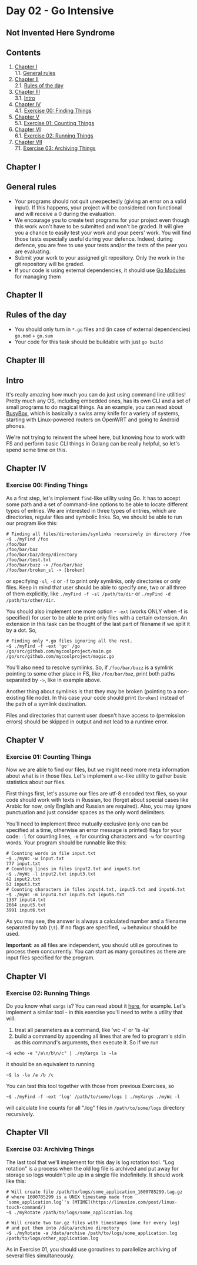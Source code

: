 # Day 02 - Go Intensive

## Not Invented Here Syndrome

## Contents

1. [Chapter I](#chapter-i) \
    1.1. [General rules](#general-rules)
2. [Chapter II](#chapter-ii) \
    2.1. [Rules of the day](#rules-of-the-day)
3. [Chapter III](#chapter-iii) \
    3.1. [Intro](#intro)
4. [Chapter IV](#chapter-iv) \
    4.1. [Exercise 00: Finding Things](#exercise-00-finding-things)
5. [Chapter V](#chapter-v) \
    5.1. [Exercise 01: Counting Things](#exercise-01-counting-things)
6. [Chapter VI](#chapter-vi) \
    6.1. [Exercise 02: Running Things](#exercise-02-running-things)
7. [Chapter VII](#chapter-vii) \
    7.1. [Exercise 03: Archiving Things](#exercise-03-archiving-things)


<h2 id="chapter-i" >Chapter I</h2>
<h2 id="general-rules" >General rules</h2>

- Your programs should not quit unexpectedly (giving an error on a valid input). If this happens, your project will be considered non functional and will receive a 0 during the evaluation.
- We encourage you to create test programs for your project even though this work won't have to be submitted and won't be graded. It will give you a chance to easily test your work and your peers' work. You will find those tests especially useful during your defence. Indeed, during defence, you are free to use your tests and/or the tests of the peer you are evaluating.
- Submit your work to your assigned git repository. Only the work in the git repository will be graded.
- If your code is using external dependencies, it should use [Go Modules](https://go.dev/blog/using-go-modules) for managing them

<h2 id="chapter-ii" >Chapter II</h2>
<h2 id="rules-of-the-day" >Rules of the day</h2>

- You should only turn in `*.go` files and (in case of external dependencies) `go.mod` + `go.sum`
- Your code for this task should be buildable with just `go build`

<h2 id="chapter-iii" >Chapter III</h2>
<h2 id="intro" >Intro</h2>

It's really amazing how much you can do just using command line utilities! Pretty much any OS, including embedded ones, has its own CLI and a set of small programs to do magical things. As an example, you can read about [BusyBox](https://en.wikipedia.org/wiki/BusyBox), which is basically a swiss army knife for a variety of systems, starting with Linux-powered routers on OpenWRT and going to Android phones.

We're not trying to reinvent the wheel here, but knowing how to work with FS and perform basic CLI things in Golang can be really helpful, so let's spend some time on this.

<h2 id="chapter-iv" >Chapter IV</h2>
<h3 id="ex00">Exercise 00: Finding Things</h3>

As a first step, let's implement `find`-like utility using Go. It has to accept some path and a set of command-line options to be able to locate different types of entries. We are interested in three types of entries, which are directories, regular files and symbolic links. So, we should be able to run our program like this:

```
# Finding all files/directories/symlinks recursively in directory /foo
~$ ./myFind /foo
/foo/bar
/foo/bar/baz
/foo/bar/baz/deep/directory
/foo/bar/test.txt
/foo/bar/buzz -> /foo/bar/baz
/foo/bar/broken_sl -> [broken]
```

or specifying `-sl`, `-d` or `-f` to print only symlinks, only directories or only files. Keep in mind that user should be able to specify one, two or all three of them explicitly, like `./myFind -f -sl /path/to/dir` or `./myFind -d /path/to/other/dir`.

You should also implement one more option - `-ext` (works ONLY when -f is specified) for user to be able to print only files with a certain extension. An extension in this task can be thought of the last part of filename if we split it by a dot. So,

```
# Finding only *.go files ignoring all the rest.
~$ ./myFind -f -ext 'go' /go
/go/src/github.com/mycoolproject/main.go
/go/src/github.com/mycoolproject/magic.go
```

You'll also need to resolve symlinks. So, if `/foo/bar/buzz` is a symlink pointing to some other place in FS, like `/foo/bar/baz`, print both paths separated by `->`, like in example above. 

Another thing about symlinks is that they may be broken (pointing to a non-existing file node). In this case your code should print `[broken]` instead of the path of a symlink destination.

Files and directories that current user doesn't have access to (permission errors) should be skipped in output and not lead to a runtime error.

<h2 id="chapter-v" >Chapter V</h2>
<h3 id="ex01">Exercise 01: Counting Things</h3>

Now we are able to find our files, but we might need more meta information about what is in those files. Let's implement a `wc`-like utility to gather basic statistics about our files.

First things first, let's assume our files are utf-8 encoded text files, so your code should work with texts in Russian, too (forget about special cases like Arabic for now, only English and Russian are required). Also, you may ignore punctuation and just consider spaces as the only word delimiters.

You'll need to implement three mutually exclusive (only one can be specified at a time, otherwise an error message is printed) flags for your code: `-l` for counting lines, `-m` for counting characters and `-w` for counting words. Your program should be runnable like this:

```
# Counting words in file input.txt
~$ ./myWc -w input.txt
777 input.txt
# Counting lines in files input2.txt and input3.txt
~$ ./myWc -l input2.txt input3.txt
42 input2.txt
53 input3.txt
# Counting characters in files input4.txt, input5.txt and input6.txt
~$ ./myWc -m input4.txt input5.txt input6.txt
1337 input4.txt
2664 input5.txt
3991 input6.txt
```

As you may see, the answer is always a calculated number and a filename separated by tab (`\t`). If no flags are specified, `-w` behaviour should be used.

**Important**: as all files are independent, you should utilize goroutines to process them concurrently. You can start as many goroutines as there are input files specified for the program.

<h2 id="chapter-vi" >Chapter VI</h2>
<h3 id="ex02">Exercise 02: Running Things</h3>

Do you know what `xargs` is? You can read about it [here](https://shapeshed.com/unix-xargs/), for example. Let's implement a similar tool - in this exercise you'll need to write a utility that will:

1) treat all parameters as a command, like 'wc -l' or 'ls -la'
2) build a command by appending all lines that are fed to program's stdin as this command's arguments, then execute it. So if we run

```
~$ echo -e "/a\n/b\n/c" | ./myXargs ls -la
```

it should be an equivalent to running

```
~$ ls -la /a /b /c
```

You can test this tool together with those from previous Exercises, so

```
~$ ./myFind -f -ext 'log' /path/to/some/logs | ./myXargs ./myWc -l
```

will calculate line counts for all ".log" files in `/path/to/some/logs` directory recursively.

<h2 id="chapter-vii" >Chapter VII</h2>
<h3 id="ex03">Exercise 03: Archiving Things</h3>

The last tool that we'll implement for this day is log rotation tool. "Log rotation" is a process when the old log file is archived and put away for storage so logs wouldn't pile up in a single file indefinitely. It should work like this:

```
# Will create file /path/to/logs/some_application_1600785299.tag.gz
# where 1600785299 is a UNIX timestamp made from `some_application.log`'s [MTIME](https://linuxize.com/post/linux-touch-command/)
~$ ./myRotate /path/to/logs/some_application.log
```

```
# Will create two tar.gz files with timestamps (one for every log) 
# and put them into /data/archive directory
~$ ./myRotate -a /data/archive /path/to/logs/some_application.log /path/to/logs/other_application.log
```

As in Exercise 01, you should use goroutines to parallelize archiving of several files simultaneously.

